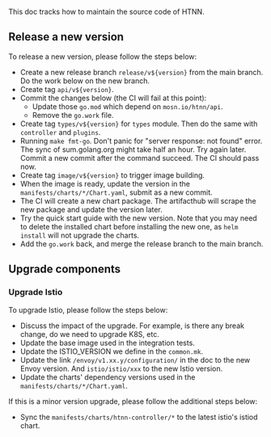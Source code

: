 This doc tracks how to maintain the source code of HTNN.

## Release a new version

To release a new version, please follow the steps below:

* Create a new release branch `release/v${version}` from the main branch. Do the work below on the new branch.
* Create tag `api/v${version}`.
* Commit the changes below (the CI will fail at this point):
    * Update those `go.mod` which depend on `mosn.io/htnn/api`.
    * Remove the `go.work` file.
* Create tag `types/v${version}` for `types` module. Then do the same with `controller` and `plugins`.
* Running `make fmt-go`. Don't panic for "server response: not found" error. The sync of sum.golang.org might take half an hour. Try again later. Commit a new commit after the command succeed. The CI should pass now.
* Create tag `image/v${version}` to trigger image building.
* When the image is ready, update the version in the `manifests/charts/*/Chart.yaml`, submit as a new commit.
* The CI will create a new chart package. The artifacthub will scrape the new package and update the version later.
* Try the quick start guide with the new version. Note that you may need to delete the installed chart before installing the new one,
 as `helm install` will not upgrade the charts.
* Add the `go.work` back, and merge the release branch to the main branch.

## Upgrade components

### Upgrade Istio

To upgrade Istio, please follow the steps below:

* Discuss the impact of the upgrade. For example, is there any break change, do we need to upgrade K8S, etc.
* Update the base image used in the integration tests.
* Update the ISTIO_VERSION we define in the `common.mk`.
* Update the link `/envoy/v1.xx.y/configuration/` in the doc to the new Envoy version. And `istio/istio/xxx` to the new Istio version.
* Update the charts' dependency versions used in the `manifests/charts/*/Chart.yaml`.

If this is a minor version upgrade, please follow the additional steps below:

* Sync the `manifests/charts/htnn-controller/*` to the latest istio's istiod chart.

